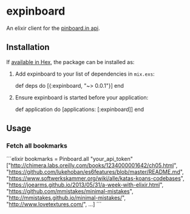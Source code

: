 # expinboard

An elixir client for the [pinboard.in api](https://pinboard.in/api/).


## Installation

If [available in Hex](https://hex.pm/docs/publish), the package can be installed as:

  1. Add expinboard to your list of dependencies in `mix.exs`:

        def deps do
          [{:expinboard, "~> 0.0.1"}]
        end

  2. Ensure expinboard is started before your application:

        def application do
          [applications: [:expinboard]]
        end

## Usage

### Fetch all bookmarks

´´´elixir
    bookmarks = Pinboard.all "your_api_token"
    ["http://chimera.labs.oreilly.com/books/1234000001642/ch05.html",
     "https://github.com/lukehoban/es6features/blob/master/README.md",
     "https://www.softwerkskammer.org/wiki/alle/katas-koans-codebases",
     "https://joearms.github.io/2013/05/31/a-week-with-elixir.html",
     "https://github.com/mmistakes/minimal-mistakes",
     "http://mmistakes.github.io/minimal-mistakes/", "http://www.lovetextures.com/",
     ...]
´´´
